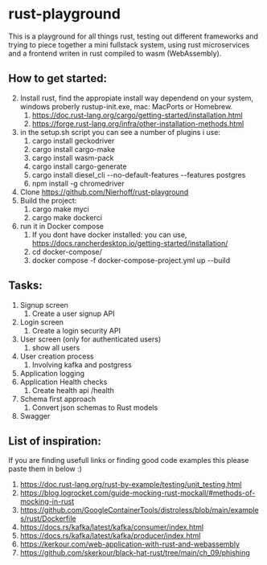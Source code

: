 # rust-playground

This is a playground for all things rust, testing out different frameworks and trying to piece together a mini fullstack system, using rust microservices and a frontend writen in rust compiled to wasm (WebAssembly).

## How to get started:
2. Install rust, find the appropiate install way dependend on your system, windows proberly rustup-init.exe, mac: MacPorts or Homebrew.
   1. https://doc.rust-lang.org/cargo/getting-started/installation.html
   2. https://forge.rust-lang.org/infra/other-installation-methods.html
3. in the setup.sh script you can see a number of plugins i use:
   1. cargo install geckodriver
   2. cargo install cargo-make
   3. cargo install wasm-pack
   4. cargo install cargo-generate
   5. cargo install diesel_cli --no-default-features --features postgres
   6. npm install -g chromedriver
4. Clone https://github.com/Nierhoff/rust-playground
5. Build the project:
    1. cargo make myci
    2. cargo make dockerci
6. run it in Docker compose
    1. If you dont have docker installed: you can use, https://docs.rancherdesktop.io/getting-started/installation/
    2. cd docker-compose/
    3. docker compose -f docker-compose-project.yml up --build

## Tasks:

1. Signup screen
   1. Create a user signup API
2. Login screen
   1. Create a login security API
3. User screen (only for authenticated users)
   1. show all users
4. User creation process
   1. Involving kafka and postgress
5. Application logging
6. Application Health checks 
   1. Create health api /health
7. Schema first approach
   1. Convert json schemas to Rust models
8. Swagger
 
## List of inspiration:
If you are finding usefull links or finding good code examples this please paste them in below :)
1. https://doc.rust-lang.org/rust-by-example/testing/unit_testing.html
2. https://blog.logrocket.com/guide-mocking-rust-mockall/#methods-of-mocking-in-rust
3. https://github.com/GoogleContainerTools/distroless/blob/main/examples/rust/Dockerfile
4. https://docs.rs/kafka/latest/kafka/consumer/index.html
5. https://docs.rs/kafka/latest/kafka/producer/index.html
6. https://kerkour.com/web-application-with-rust-and-webassembly
7. https://github.com/skerkour/black-hat-rust/tree/main/ch_09/phishing


